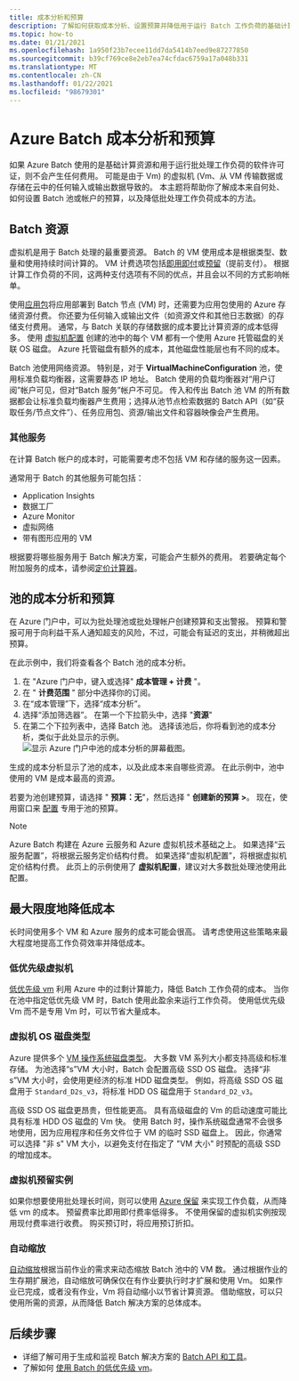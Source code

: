 ```yaml
---
title: 成本分析和预算
description: 了解如何获取成本分析、设置预算并降低用于运行 Batch 工作负荷的基础计算资源和软件许可证的成本。
ms.topic: how-to
ms.date: 01/21/2021
ms.openlocfilehash: 1a950f23b7ecee11dd7da5414b7eed9e87277850
ms.sourcegitcommit: b39cf769ce8e2eb7ea74cfdac6759a17a048b331
ms.translationtype: MT
ms.contentlocale: zh-CN
ms.lasthandoff: 01/22/2021
ms.locfileid: "98679301"
---
```

# <a name="cost-analysis-and-budgets-for-azure-batch"></a>Azure Batch 成本分析和预算

如果 Azure Batch 使用的是基础计算资源和用于运行批处理工作负荷的软件许可证，则不会产生任何费用。 可能是由于 Vm) 的虚拟机 (Vm、从 VM 传输数据或存储在云中的任何输入或输出数据导致的。 本主题将帮助你了解成本来自何处、如何设置 Batch 池或帐户的预算，以及降低批处理工作负荷成本的方法。

## <a name="batch-resources"></a>Batch 资源

虚拟机是用于 Batch 处理的最重要资源。 Batch 的 VM 使用成本是根据类型、数量和使用持续时间计算的。 VM 计费选项包括[即用即付](https://azure.microsoft.com/offers/ms-azr-0003p/)或[预留](../cost-management-billing/reservations/save-compute-costs-reservations.md)（提前支付）。 根据计算工作负荷的不同，这两种支付选项有不同的优点，并且会以不同的方式影响帐单。

使用[应用包](batch-application-packages.md)将应用部署到 Batch 节点 (VM) 时，还需要为应用包使用的 Azure 存储资源付费。 你还要为任何输入或输出文件（如资源文件和其他日志数据）的存储支付费用。 通常，与 Batch 关联的存储数据的成本要比计算资源的成本低得多。 使用 [虚拟机配置](nodes-and-pools.md#virtual-machine-configuration) 创建的池中的每个 VM 都有一个使用 Azure 托管磁盘的关联 OS 磁盘。 Azure 托管磁盘有额外的成本，其他磁盘性能层也有不同的成本。

Batch 池使用网络资源。 特别是，对于 **VirtualMachineConfiguration** 池，使用标准负载均衡器，这需要静态 IP 地址。 Batch 使用的负载均衡器对“用户订阅”帐户可见，但对“Batch 服务”帐户不可见。 传入和传出 Batch 池 VM 的所有数据都会让标准负载均衡器产生费用；选择从池节点检索数据的 Batch API（如“获取任务/节点文件”）、任务应用包、资源/输出文件和容器映像会产生费用。

### <a name="additional-services"></a>其他服务

在计算 Batch 帐户的成本时，可能需要考虑不包括 VM 和存储的服务这一因素。

通常用于 Batch 的其他服务可能包括：

- Application Insights
- 数据工厂
- Azure Monitor
- 虚拟网络
- 带有图形应用的 VM

根据要将哪些服务用于 Batch 解决方案，可能会产生额外的费用。 若要确定每个附加服务的成本，请参阅[定价计算器](https://azure.microsoft.com/pricing/calculator/)。

## <a name="cost-analysis-and-budget-for-a-pool"></a>池的成本分析和预算

在 Azure 门户中，可以为批处理池或批处理帐户创建预算和支出警报。 预算和警报可用于向利益干系人通知超支的风险，不过，可能会有延迟的支出，并稍微超出预算。

在此示例中，我们将查看各个 Batch 池的成本分析。

1. 在 "Azure 门户中，键入或选择" **成本管理 + 计费** "。
1. 在 " **计费范围** " 部分中选择你的订阅。
1. 在“成本管理”下，选择“成本分析”。
1. 选择“添加筛选器”。 在第一个下拉箭头中，选择 "**资源**"
1. 在第二个下拉列表中，选择 Batch 池。 选择该池后，你将看到池的成本分析，类似于此处显示的示例。
    ![显示 Azure 门户中池的成本分析的屏幕截图。](./media/batch-budget/pool-cost-analysis.png)

生成的成本分析显示了池的成本，以及此成本来自哪些资源。 在此示例中，池中使用的 VM 是成本最高的资源。

若要为池创建预算，请选择 " **预算：无**"，然后选择 " **创建新的预算 >**。 现在，使用窗口来 [配置](../cost-management-billing/costs/tutorial-acm-create-budgets.md) 专用于池的预算。

> [!NOTE]
> Azure Batch 构建在 Azure 云服务和 Azure 虚拟机技术基础之上。 如果选择“云服务配置”，将根据云服务定价结构付费。 如果选择“虚拟机配置”，将根据虚拟机定价结构付费。 此页上的示例使用了 **虚拟机配置**，建议对大多数批处理池使用此配置。

## <a name="minimize-cost"></a>最大限度地降低成本

长时间使用多个 VM 和 Azure 服务的成本可能会很高。 请考虑使用这些策略来最大程度地提高工作负荷效率并降低成本。

### <a name="low-priority-virtual-machines"></a>低优先级虚拟机

[低优先级 vm](batch-low-pri-vms.md) 利用 Azure 中的过剩计算能力，降低 Batch 工作负荷的成本。 当你在池中指定低优先级 VM 时，Batch 使用此盈余来运行工作负荷。 使用低优先级 Vm 而不是专用 Vm 时，可以节省大量成本。

### <a name="virtual-machine-os-disk-type"></a>虚拟机 OS 磁盘类型

Azure 提供多个 [VM 操作系统磁盘类型](../virtual-machines/disks-types.md)。 大多数 VM 系列大小都支持高级和标准存储。 为池选择“s”VM 大小时，Batch 会配置高级 SSD OS 磁盘。 选择“非 s”VM 大小时，会使用更经济的标准 HDD 磁盘类型。 例如，将高级 SSD OS 磁盘用于 `Standard_D2s_v3`，将标准 HDD OS 磁盘用于 `Standard_D2_v3`。

高级 SSD OS 磁盘更昂贵，但性能更高。 具有高级磁盘的 Vm 的启动速度可能比具有标准 HDD OS 磁盘的 Vm 快。 使用 Batch 时，操作系统磁盘通常不会很多地使用，因为应用程序和任务文件位于 VM 的临时 SSD 磁盘上。 因此，你通常可以选择 "非 s" VM 大小，以避免支付在指定了 "VM 大小" 时预配的高级 SSD 的增加成本。

### <a name="reserved-virtual-machine-instances"></a>虚拟机预留实例

如果你想要使用批处理长时间，则可以使用 [Azure 保留](../cost-management-billing/reservations/save-compute-costs-reservations.md) 来实现工作负载，从而降低 vm 的成本。 预留费率比即用即付费率低得多。 不使用保留的虚拟机实例按现用现付费率进行收费。 购买预订时，将应用预订折扣。

### <a name="automatic-scaling"></a>自动缩放

[自动缩放](batch-automatic-scaling.md)根据当前作业的需求来动态缩放 Batch 池中的 VM 数。 通过根据作业的生存期扩展池，自动缩放可确保仅在有作业要执行时才扩展和使用 Vm。 如果作业已完成，或者没有作业，Vm 将自动缩小以节省计算资源。 借助缩放，可以只使用所需的资源，从而降低 Batch 解决方案的总体成本。

## <a name="next-steps"></a>后续步骤

- 详细了解可用于生成和监视 Batch 解决方案的 [Batch API 和工具](batch-apis-tools.md)。  
- 了解如何 [使用 Batch 的低优先级 vm](batch-low-pri-vms.md)。
